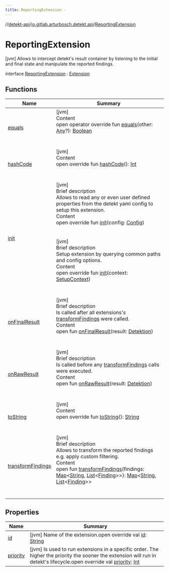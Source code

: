 ```yaml
---
title: ReportingExtension -
---
```

//[detekt-api](../../index.md)/[io.gitlab.arturbosch.detekt.api](../index.md)/[ReportingExtension](index.md)



# ReportingExtension  
 [jvm] Allows to intercept detekt's result container by listening to the initial and final state and manipulate the reported findings.  
  
interface [ReportingExtension](index.md) : [Extension](../-extension/index.md)   


## Functions  
  
|  Name|  Summary| 
|---|---|
| [equals](https://kotlinlang.org/api/latest/jvm/stdlib/kotlin/-any/equals.html)| [jvm]  <br>Content  <br>open operator override fun [equals](https://kotlinlang.org/api/latest/jvm/stdlib/kotlin/-any/equals.html)(other: [Any](https://kotlinlang.org/api/latest/jvm/stdlib/kotlin/-any/index.html)?): [Boolean](https://kotlinlang.org/api/latest/jvm/stdlib/kotlin/-boolean/index.html)  <br><br><br>
| [hashCode](https://kotlinlang.org/api/latest/jvm/stdlib/kotlin/-any/hash-code.html)| [jvm]  <br>Content  <br>open override fun [hashCode](https://kotlinlang.org/api/latest/jvm/stdlib/kotlin/-any/hash-code.html)(): [Int](https://kotlinlang.org/api/latest/jvm/stdlib/kotlin/-int/index.html)  <br><br><br>
| [init](../-extension/init.md)| [jvm]  <br>Brief description  <br>Allows to read any or even user defined properties from the detekt yaml config to setup this extension.  <br>Content  <br>open override fun [init](../-extension/init.md)(config: [Config](../-config/index.md))  <br><br><br>[jvm]  <br>Brief description  <br>Setup extension by querying common paths and config options.  <br>Content  <br>open override fun [init](../-extension/init.md)(context: [SetupContext](../-setup-context/index.md))  <br><br><br>
| [onFinalResult](on-final-result.md)| [jvm]  <br>Brief description  <br>Is called after all extensions's [transformFindings](transform-findings.md) were called.  <br>Content  <br>open fun [onFinalResult](on-final-result.md)(result: [Detektion](../-detektion/index.md))  <br><br><br>
| [onRawResult](on-raw-result.md)| [jvm]  <br>Brief description  <br>Is called before any [transformFindings](transform-findings.md) calls were executed.  <br>Content  <br>open fun [onRawResult](on-raw-result.md)(result: [Detektion](../-detektion/index.md))  <br><br><br>
| [toString](https://kotlinlang.org/api/latest/jvm/stdlib/kotlin/-any/to-string.html)| [jvm]  <br>Content  <br>open override fun [toString](https://kotlinlang.org/api/latest/jvm/stdlib/kotlin/-any/to-string.html)(): [String](https://kotlinlang.org/api/latest/jvm/stdlib/kotlin/-string/index.html)  <br><br><br>
| [transformFindings](transform-findings.md)| [jvm]  <br>Brief description  <br>Allows to transform the reported findings e.g. apply custom filtering.  <br>Content  <br>open fun [transformFindings](transform-findings.md)(findings: [Map](https://kotlinlang.org/api/latest/jvm/stdlib/kotlin.collections/-map/index.html)<[String](https://kotlinlang.org/api/latest/jvm/stdlib/kotlin/-string/index.html), [List](https://kotlinlang.org/api/latest/jvm/stdlib/kotlin.collections/-list/index.html)<[Finding](../-finding/index.md)>>): [Map](https://kotlinlang.org/api/latest/jvm/stdlib/kotlin.collections/-map/index.html)<[String](https://kotlinlang.org/api/latest/jvm/stdlib/kotlin/-string/index.html), [List](https://kotlinlang.org/api/latest/jvm/stdlib/kotlin.collections/-list/index.html)<[Finding](../-finding/index.md)>>  <br><br><br>


## Properties  
  
|  Name|  Summary| 
|---|---|
| [id](index.md#io.gitlab.arturbosch.detekt.api/ReportingExtension/id/#/PointingToDeclaration/)|  [jvm] Name of the extension.open override val [id](index.md#io.gitlab.arturbosch.detekt.api/ReportingExtension/id/#/PointingToDeclaration/): [String](https://kotlinlang.org/api/latest/jvm/stdlib/kotlin/-string/index.html)   <br>
| [priority](index.md#io.gitlab.arturbosch.detekt.api/ReportingExtension/priority/#/PointingToDeclaration/)|  [jvm] Is used to run extensions in a specific order. The higher the priority the sooner the extension will run in detekt's lifecycle.open override val [priority](index.md#io.gitlab.arturbosch.detekt.api/ReportingExtension/priority/#/PointingToDeclaration/): [Int](https://kotlinlang.org/api/latest/jvm/stdlib/kotlin/-int/index.html)   <br>

